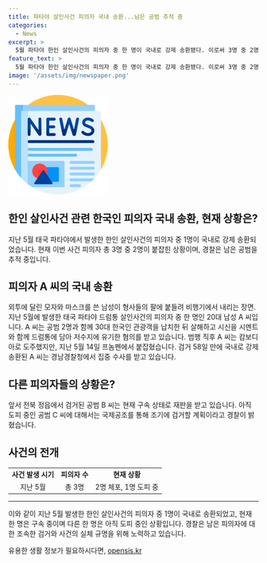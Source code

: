 ```yaml
---
title: 파타야 살인사건 피의자 국내 송환...남은 공범 추적 중
categories:
  - News
excerpt: >
  5월 파타야 한인 살인사건의 피의자 중 한 명이 국내로 강제 송환됐다. 이로써 3명 중 2명이 붙잡혔으며, 경찰은 남은 공범을 추적 중이다. A씨는 한국인 관광객을 납치하고 살해한 혐의를 받으며, B씨는 현재 구속 상태로 재판 중이다. A씨의 송환으로 사건의 진실규명이 가속화되고, 도피 중인 C씨에 대한 국제공조도 예정되어 있다. (150자)
feature_text: >
  5월 파타야 한인 살인사건의 피의자 중 한 명이 국내로 강제 송환됐다. 이로써 3명 중 2명이 붙잡혔으며, 경찰은 남은 공범을 추적 중이다. A씨는 한국인 관광객을 납치하고 살해한 혐의를 받으며, B씨는 현재 구속 상태로 재판 중이다. A씨의 송환으로 사건의 진실규명이 가속화되고, 도피 중인 C씨에 대한 국제공조도 예정되어 있다. (150자)
image: '/assets/img/newspaper.png'
---
```


<p><img src="/assets/img/newspaper.png" alt="kimp 속보" /></p>

<h2>한인 살인사건 관련 한국인 피의자 국내 송환, 현재 상황은?</h2>

<p data-ke-size="size16">지난 5월 태국 파타야에서 발생한 한인 살인사건의 피의자 중 1명이 국내로 강제 송환되었습니다. 현재 이번 사건 피의자 총 3명 중 2명이 붙잡힌 상황이며, 경찰은 남은 공범을 추적 중입니다.</p>

<h2 data-ke-size="size26">피의자 A 씨의 국내 송환</h2>

<p data-ke-size="size16">외투에 달린 모자와 마스크를 쓴 남성이 형사들의 팔에 붙들려 비행기에서 내리는 장면. 지난 5월에 발생한 태국 파타야 드럼통 살인사건의 피의자 중 한 명인 20대 남성 A 씨입니다. A 씨는 공범 2명과 함께 30대 한국인 관광객을 납치한 뒤 살해하고 시신을 시멘트와 함께 드럼통에 담아 저수지에 유기한 혐의를 받고 있습니다. 범행 직후 A 씨는 캄보디아로 도주했지만, 지난 5월 14일 프놈펜에서 붙잡혔습니다. 검거 58일 만에 국내로 강제 송환된 A 씨는 경남경찰청에서 집중 수사를 받고 있습니다.</p>

<h2 data-ke-size="size26">다른 피의자들의 상황은?</h2>

<p data-ke-size="size16">앞서 전북 정읍에서 검거된 공범 B 씨는 현재 구속 상태로 재판을 받고 있습니다. 아직 도피 중인 공범 C 씨에 대해서는 국제공조를 통해 조기에 검거할 계획이라고 경찰이 밝혔습니다.</p>

<h2 data-ke-size="size26">사건의 전개</h2>

<table>
    <tr>
        <td style="text-align: center; height: 17px;"><b>사건 발생 시기</b></td>
        <td style="text-align: center; height: 17px;"><b>피의자 수</b></td>
        <td style="text-align: center; height: 17px;"><b>현재 상황</b></td>
    </tr>
    <tr>
        <td style="text-align: center;">지난 5월</td>
        <td style="text-align: center;">총 3명</td>
        <td style="text-align: center;">2명 체포, 1명 도피 중</td>
    </tr>
</table>

<hr>

<p data-ke-size="size16">이와 같이 지난 5월 발생한 한인 살인사건의 피의자 중 1명이 국내로 송환되었고, 현재 한 명은 구속 중이며 다른 한 명은 아직 도피 중인 상황입니다. 경찰은 남은 피의자에 대한 조속한 검거와 사건의 실체 규명을 위해 노력하고 있습니다.</p>
유용한 생활 정보가 필요하시다면, <a href="https://opensis.kr" rel="dofollow">opensis.kr</a>


